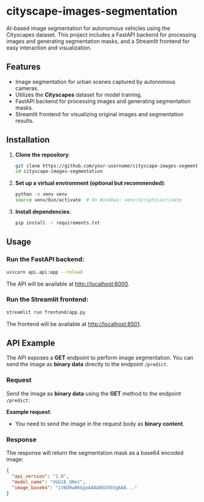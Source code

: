 # cityscape-images-segmentation
AI-based image segmentation for autonomous vehicles using the Cityscapes dataset. This project includes a FastAPI backend for processing images and generating segmentation masks, and a Streamlit frontend for easy interaction and visualization.

## Features
- Image segmentation for urban scenes captured by autonomous cameras.
- Utilizes the **Cityscapes** dataset for model training.
- FastAPI backend for processing images and generating segmentation masks.
- Streamlit frontend for visualizing original images and segmentation results.

## Installation

1. **Clone the repository**:
    ```bash
    git clone https://github.com/your-username/cityscape-images-segmentation.git
    cd cityscape-images-segmentation
    ```

2. **Set up a virtual environment (optional but recommended)**:
    ```bash
    python -m venv venv
    source venv/bin/activate  # On Windows: venv\Scripts\activate
    ```

3. **Install dependencies**:
    ```bash
    pip install -r requirements.txt
    ```

## Usage

### Run the FastAPI backend:
```bash
uvicorn api.api:app --reload
```
The API will be available at [http://localhost:8000](http://localhost:8000).

### Run the Streamlit frontend:
```bash
streamlit run frontend/app.py
```
The frontend will be available at [http://localhost:8501](http://localhost:8501).

## API Example

The API exposes a **GET** endpoint to perform image segmentation. You can send the image as **binary data** directly to the endpoint `/predict`.

### Request

Send the image as **binary data** using the **GET** method to the endpoint `/predict`:

**Example request**:

- You need to send the image in the request body as **binary content**.

### Response

The response will return the segmentation mask as a base64 encoded image:

```json
{
  "api_version": "1.0",
  "model_name": "VGG16_UNet",
  "image_base64": "iVBORw0KGgoAAAANSUhEUgAAA..."
}
```
